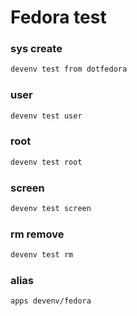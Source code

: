 # Fedora test

### sys create
```sh
devenv test from dotfedora
```

### user
```sh
devenv test user
```

### root
```sh
devenv test root
```

### screen
```sh
devenv test screen
```

### rm remove
```sh
devenv test rm
```

### alias
```sh
apps devenv/fedora
```
